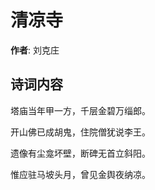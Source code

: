 # 清凉寺

**作者**: 刘克庄

## 诗词内容

塔庙当年甲一方，千层金碧万缁郎。

开山佛已成胡鬼，住院僧犹说李王。

遗像有尘龛坏壁，断碑无首立斜阳。

惟应驻马坡头月，曾见金舆夜纳凉。

